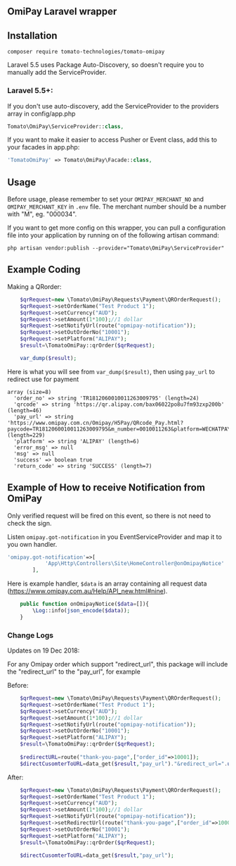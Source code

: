 ## OmiPay Laravel wrapper

## Installation

```shell
composer require tomato-technologies/tomato-omipay
```

Laravel 5.5 uses Package Auto-Discovery, so doesn't require you to manually add the ServiceProvider.

### Laravel 5.5+:

If you don't use auto-discovery, add the ServiceProvider to the providers array in config/app.php

```php
Tomato\OmiPay\ServiceProvider::class,
```

If you want to make it easier to access Pusher or Event class, add this to your facades in app.php:

```php
'TomatoOmiPay' => Tomato\OmiPay\Facade::class,
```

## Usage

Before usage, please remember to set your `OMIPAY_MERCHANT_NO` and `OMIPAY_MERCHANT_KEY` in `.env` file. The merchant number should be a number with "M", eg. "000034".


If you want to get more config on this wrapper, you can pull a configuration file into your application by running on of the following artisan command:

```cli
php artisan vendor:publish --provider="Tomato\OmiPay\ServiceProvider"
```

## Example Coding

Making a QRorder:

```php
    $qrRequest=new \Tomato\OmiPay\Requests\Payment\QROrderRequest();
    $qrRequest->setOrderName("Test Product 1");
    $qrRequest->setCurrency("AUD");
    $qrRequest->setAmount(1*100);//1 dollar
    $qrRequest->setNotifyUrl(route("opmipay-notification"));
    $qrRequest->setOutOrderNo("10001");
    $qrRequest->setPlatform("ALIPAY");
    $result=\TomatoOmiPay::qrOrder($qrRequest);

    var_dump($result);
```

Here is what you will see from `var_dump($result)`, then using `pay_url` to redirect use for payment
```log
array (size=8)
  'order_no' => string 'TR1812060010011263009795' (length=24)
  'qrcode' => string 'https://qr.alipay.com/bax06022po8u7fm93zxp200b' (length=46)
  'pay_url' => string 'https://www.omipay.com.cn/Omipay/H5Pay/QRcode_Pay.html?paycode=TR1812060010011263009795&m_number=0010011263&platform=WECHATPAY&timestamp=1544088240364&nonce_str=jinwuwc8hyzi67itxwf9x0fjxjz00q&sign=F49FC0DFFB81EDF639AB8BF4A0FE7252' (length=229)
  'platform' => string 'ALIPAY' (length=6)
  'error_msg' => null
  'msg' => null
  'success' => boolean true
  'return_code' => string 'SUCCESS' (length=7)
```

## Example of How to receive Notification from OmiPay

Only verified request will be fired on this event, so there is not need to check the sign.

Listen `omipay.got-notification` in you EventServiceProvider and map it to you own handler.
```php
'omipay.got-notification'=>[
            'App\Http\Controllers\Site\HomeController@onOmipayNotice'
        ],
```

Here is example handler, `$data` is an array containing all request data (https://www.omipay.com.au/Help/API_new.html#nine).
```php
    public function onOmipayNotice($data=[]){
        \Log::info(json_encode($data));
    }
```

### Change Logs
Updates on 19 Dec 2018:

For any Omipay order which support "redirect_url", this package will include the "redirect_url" to the "pay_url", for example

Before:

```php
    $qrRequest=new \Tomato\OmiPay\Requests\Payment\QROrderRequest();
    $qrRequest->setOrderName("Test Product 1");
    $qrRequest->setCurrency("AUD");
    $qrRequest->setAmount(1*100);//1 dollar
    $qrRequest->setNotifyUrl(route("opmipay-notification"));
    $qrRequest->setOutOrderNo("10001");
    $qrRequest->setPlatform("ALIPAY");
    $result=\TomatoOmiPay::qrOrder($qrRequest);
    
    $redirectURL=route("thank-you-page",["order_id"=>10001]);
    $directCusomterToURL=data_get($result,"pay_url")."&redirect_url=".urlencode($redirectURL);
```

After:
```php
    $qrRequest=new \Tomato\OmiPay\Requests\Payment\QROrderRequest();
    $qrRequest->setOrderName("Test Product 1");
    $qrRequest->setCurrency("AUD");
    $qrRequest->setAmount(1*100);//1 dollar
    $qrRequest->setNotifyUrl(route("opmipay-notification"));
    $qrRequest->setRedirectUrl(route("thank-you-page",["order_id"=>10001]))
    $qrRequest->setOutOrderNo("10001");
    $qrRequest->setPlatform("ALIPAY");
    $result=\TomatoOmiPay::qrOrder($qrRequest);
 
    $directCusomterToURL=data_get($result,"pay_url");
```
